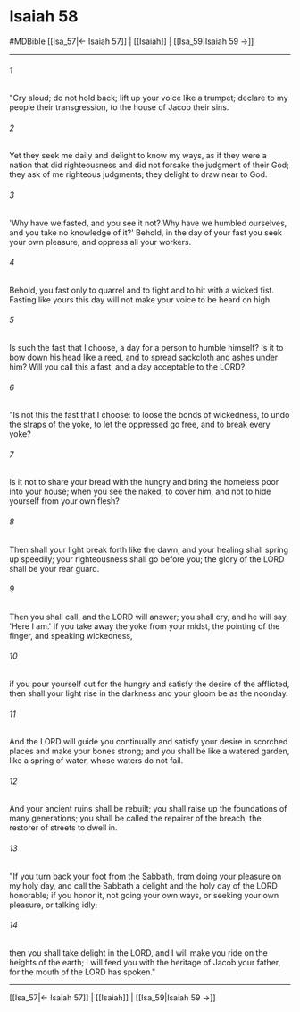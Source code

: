 # Isaiah 58
#MDBible
[[Isa_57|← Isaiah 57]] | [[Isaiah]] | [[Isa_59|Isaiah 59 →]]

***

###### 1 

"Cry aloud; do not hold back; lift up your voice like a trumpet; declare to my people their transgression, to the house of Jacob their sins. 

###### 2 

Yet they seek me daily and delight to know my ways, as if they were a nation that did righteousness and did not forsake the judgment of their God; they ask of me righteous judgments; they delight to draw near to God. 

###### 3 

'Why have we fasted, and you see it not? Why have we humbled ourselves, and you take no knowledge of it?' Behold, in the day of your fast you seek your own pleasure, and oppress all your workers. 

###### 4 

Behold, you fast only to quarrel and to fight and to hit with a wicked fist. Fasting like yours this day will not make your voice to be heard on high. 

###### 5 

Is such the fast that I choose, a day for a person to humble himself? Is it to bow down his head like a reed, and to spread sackcloth and ashes under him? Will you call this a fast, and a day acceptable to the LORD? 

###### 6 

"Is not this the fast that I choose: to loose the bonds of wickedness, to undo the straps of the yoke, to let the oppressed go free, and to break every yoke? 

###### 7 

Is it not to share your bread with the hungry and bring the homeless poor into your house; when you see the naked, to cover him, and not to hide yourself from your own flesh? 

###### 8 

Then shall your light break forth like the dawn, and your healing shall spring up speedily; your righteousness shall go before you; the glory of the LORD shall be your rear guard. 

###### 9 

Then you shall call, and the LORD will answer; you shall cry, and he will say, 'Here I am.' If you take away the yoke from your midst, the pointing of the finger, and speaking wickedness, 

###### 10 

if you pour yourself out for the hungry and satisfy the desire of the afflicted, then shall your light rise in the darkness and your gloom be as the noonday. 

###### 11 

And the LORD will guide you continually and satisfy your desire in scorched places and make your bones strong; and you shall be like a watered garden, like a spring of water, whose waters do not fail. 

###### 12 

And your ancient ruins shall be rebuilt; you shall raise up the foundations of many generations; you shall be called the repairer of the breach, the restorer of streets to dwell in. 

###### 13 

"If you turn back your foot from the Sabbath, from doing your pleasure on my holy day, and call the Sabbath a delight and the holy day of the LORD honorable; if you honor it, not going your own ways, or seeking your own pleasure, or talking idly; 

###### 14 

then you shall take delight in the LORD, and I will make you ride on the heights of the earth; I will feed you with the heritage of Jacob your father, for the mouth of the LORD has spoken." 

***

[[Isa_57|← Isaiah 57]] | [[Isaiah]] | [[Isa_59|Isaiah 59 →]]
